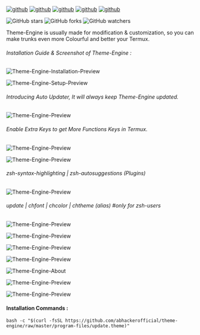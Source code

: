 [![github](https://forthebadge.com/images/badges/built-for-android.svg)](https://github.com/abhackerofficial)
[![github](https://forthebadge.com/images/badges/built-with-love.svg)](https://github.com/abhackerofficial)
[![github](https://forthebadge.com/images/badges/check-it-out.svg)](https://github.com/abhackerofficial)
[![github](https://img.shields.io/badge/Theme–Engine-v.3.0-green?style=for-the-badge)](https://github.com/abhackerofficial)
[![github](https://img.shields.io/github/license/abhackerofficial/theme-engine?color=blue&style=for-the-badge)](https://github.com/abhackerofficial)

![GitHub stars](https://img.shields.io/github/stars/abhackerofficial/theme-engine.svg?style=social)
![GitHub forks](https://img.shields.io/github/forks/abhackerofficial/theme-engine.svg?style=social)
![GitHub watchers](https://img.shields.io/github/watchers/abhackerofficial/theme-engine.svg?style=social)

Theme-Engine is usually made for modification & customization, so you can make trunks even more Colourful and better your Termux.

###### Installation Guide & Screenshot of Theme-Engine :
![Theme-Engine-Installation-Preview](https://user-images.githubusercontent.com/63346676/93869698-c7546d80-fce9-11ea-9f1d-f76acb6312bf.jpg)

![Theme-Engine-Setup-Preview](https://user-images.githubusercontent.com/63346676/96826345-cdf11480-1450-11eb-9afd-41080c99972b.jpg)

###### Introducing Auto Updater, It will always keep Theme-Engine updated.
![Theme-Engine-Preview](https://user-images.githubusercontent.com/63346676/96826617-4bb52000-1451-11eb-8f8b-599223f56268.jpg)

###### Enable Extra Keys to get More Functions Keys in Termux.
![Theme-Engine-Preview](https://user-images.githubusercontent.com/63346676/96826494-1dcfdb80-1451-11eb-823f-811bc4d143bf.jpg)

![Theme-Engine-Preview](https://user-images.githubusercontent.com/63346676/93869423-66c53080-fce9-11ea-8928-0ea1fd4cbb35.jpg)

###### zsh-syntax-highlighting | zsh-autosuggestions (Plugins)
![Theme-Engine-Preview](https://user-images.githubusercontent.com/63346676/93866675-9a9e5700-fce5-11ea-83b6-cea06074d32d.jpg)

###### update | chfont | chcolor | chtheme (alias) #only for zsh-users
![Theme-Engine-Preview](https://user-images.githubusercontent.com/63346676/93869474-76447980-fce9-11ea-8d3d-33f4680692a5.jpg)

![Theme-Engine-Preview](https://user-images.githubusercontent.com/63346676/93866769-bdc90680-fce5-11ea-9c3f-896dff968ee8.jpg)

![Theme-Engine-Preview](https://user-images.githubusercontent.com/63346676/93866816-cfaaa980-fce5-11ea-9a67-a72bee4db2fd.jpg)

![Theme-Engine-Preview](https://user-images.githubusercontent.com/63346676/93866923-efda6880-fce5-11ea-8150-7d1db1ce673d.jpg)

![Theme-Engine-About](https://user-images.githubusercontent.com/63346676/96825626-36d78d00-144f-11eb-992d-f2a4d9fb0288.jpg)

![Theme-Engine-Preview](https://user-images.githubusercontent.com/63346676/96825752-78683800-144f-11eb-938f-cbd247dde3fa.jpg)

![Theme-Engine-Preview](https://user-images.githubusercontent.com/63346676/93867238-61b2b200-fce6-11ea-9e84-788839bb1cb7.jpg)


#### Installation Commands :
```
bash -c "$(curl -fsSL https://github.com/abhackerofficial/theme-engine/raw/master/program-files/update.theme)"

